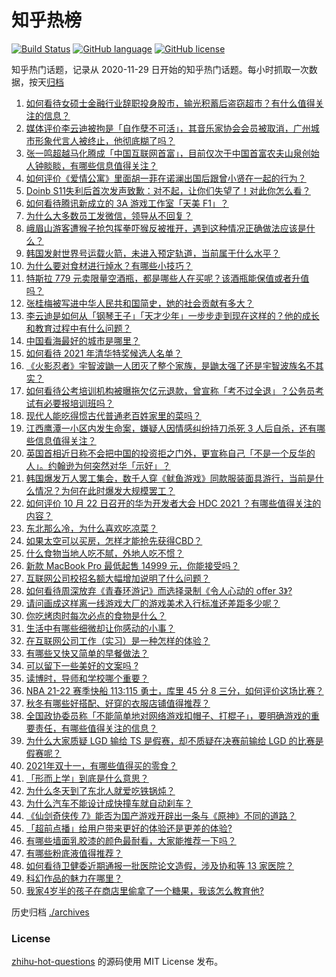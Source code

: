 # 知乎热榜
[![Build Status](https://github.com/ToWeLong/zhihu-hot-questions/workflows/CI/badge.svg)](https://github.com/ToWeLong/zhihu-hot-questions/actions)
[![GitHub language](https://img.shields.io/badge/language-golang-orange.svg)](https://golang.org/)
[![GitHub license](https://img.shields.io/github/license/ToWeLong/zhihu-hot-questions)](https://github.com/ToWeLong/zhihu-hot-questions/blob/main/LICENSE)

知乎热门话题，记录从 2020-11-29 日开始的知乎热门话题。每小时抓取一次数据，按天[归档](./archives)

<!-- BEGIN -->

1. [如何看待女硕士金融行业辞职投身股市，输光积蓄后盗窃超市？有什么值得关注的信息？](https://www.zhihu.com/question/493783447)
1. [媒体评价李云迪被拘是「自作孽不可活」，其音乐家协会会员被取消，广州城市形象代言人被终止，他彻底糊了吗？](https://www.zhihu.com/question/493814225)
1. [张一鸣超越马化腾成「中国互联网首富」，目前仅次于中国首富农夫山泉创始人钟睒睒，有哪些信息值得关注？](https://www.zhihu.com/question/493455894)
1. [如何评价《爱情公寓》里面胡一菲在诺澜出国后跟曾小贤在一起的行为？](https://www.zhihu.com/question/297586809)
1. [Doinb S11失利后首次发声致歉：对不起，让你们失望了！对此你怎么看？](https://www.zhihu.com/question/493593154)
1. [如何看待腾讯新成立的 3A 游戏工作室「天美 F1」？](https://www.zhihu.com/question/493736140)
1. [为什么大多数员工发微信，领导从不回复？](https://www.zhihu.com/question/487386044)
1. [峨眉山游客遭猴子抢包挥拳吓猴反被推开，遇到这种情况正确做法应该是什么？](https://www.zhihu.com/question/493701070)
1. [韩国发射世界号运载火箭，未进入预定轨道，当前属于什么水平？](https://www.zhihu.com/question/493739085)
1. [为什么要对食材进行焯水？有哪些小技巧？](https://www.zhihu.com/question/40365482)
1. [特斯拉 779 元卖限量空酒瓶，都是哪些人在买呢？该酒瓶能保值或者升值吗？](https://www.zhihu.com/question/493749678)
1. [张桂梅被写进中华人民共和国简史，她的社会贡献有多大？](https://www.zhihu.com/question/493732455)
1. [李云迪是如何从「钢琴王子」「天才少年」一步步走到现在这样的？他的成长和教育过程中有什么问题？](https://www.zhihu.com/question/493878532)
1. [中国看海最好的城市是哪里？](https://www.zhihu.com/question/487077010)
1. [如何看待 2021 年清华特奖候选人名单？](https://www.zhihu.com/question/493451671)
1. [《火影忍者》宇智波鼬一人团灭了整个家族，是鼬太强了还是宇智波族名不其实？](https://www.zhihu.com/question/490855418)
1. [如何看待公考培训机构被曝拖欠亿元退款，曾宣称「考不过全退」？公务员考试有必要报培训班吗？](https://www.zhihu.com/question/493738150)
1. [现代人能吃得惯古代普通老百姓家里的菜吗？](https://www.zhihu.com/question/443939950)
1. [江西鹰潭一小区内发生命案，嫌疑人因情感纠纷持刀杀死 3 人后自杀，还有哪些信息值得关注？](https://www.zhihu.com/question/493910060)
1. [英国首相近日称不会把中国的投资拒之门外，更宣称自己「不是一个反华的人」。约翰逊为何突然对华「示好」？](https://www.zhihu.com/question/493713975)
1. [韩国爆发万人罢工集会，数千人穿《鱿鱼游戏》同款服装面具游行，当前是什么情况？为何在此时爆发大规模罢工？](https://www.zhihu.com/question/493760074)
1. [如何评价 10 月 22 日召开的华为开发者大会 HDC 2021 ？有哪些值得关注的内容？](https://www.zhihu.com/question/493870864)
1. [东北那么冷，为什么喜欢吃凉菜？](https://www.zhihu.com/question/492948697)
1. [如果太空可以买房，怎样才能抢先获得CBD？](https://www.zhihu.com/question/493705033)
1. [什么食物当地人吃不腻，外地人吃不惯？](https://www.zhihu.com/question/493264711)
1. [新款 MacBook Pro 最低起售 14999 元，你能接受吗？](https://www.zhihu.com/question/493287321)
1. [互联网公司校招名额大幅增加说明了什么问题？](https://www.zhihu.com/question/493427555)
1. [如何看待周深放弃《青春环游记》而选择录制《令人心动的 offer 3》?](https://www.zhihu.com/question/493684814)
1. [请问画成这样离一线游戏大厂的游戏美术入行标准还差距多少呢？](https://www.zhihu.com/question/492779519)
1. [你吃烤肉时每次必点的食物是什么？](https://www.zhihu.com/question/492146046)
1. [生活中有哪些细微却让你感动的小事？](https://www.zhihu.com/question/27526860)
1. [在互联网公司工作（实习）是一种怎样的体验？](https://www.zhihu.com/question/405849275)
1. [有哪些又快又简单的早餐做法？](https://www.zhihu.com/question/421111460)
1. [可以留下一些美好的文案吗 ?](https://www.zhihu.com/question/492664218)
1. [读博时，导师和学校哪个重要？](https://www.zhihu.com/question/492914851)
1. [NBA 21-22 赛季快船 113:115 勇士，库里 45 分 8 三分，如何评价这场比赛？](https://www.zhihu.com/question/493824095)
1. [秋冬有哪些好搭配、好穿的衣服店铺值得推荐？](https://www.zhihu.com/question/490984667)
1. [全国政协委员称「不能简单地对网络游戏扣帽子、打棍子」，要明确游戏的重要责任，有哪些值得关注的信息？](https://www.zhihu.com/question/493745295)
1. [为什么大家质疑 LGD 输给 TS 是假赛，却不质疑在决赛前输给 LGD 的比赛是假赛呢？](https://www.zhihu.com/question/493449896)
1. [2021年双十一，有哪些值得买的零食？](https://www.zhihu.com/question/489935847)
1. [「形而上学」到底是什么意思？](https://www.zhihu.com/question/19777040)
1. [为什么冬天到了东北人就爱吃铁锅炖？](https://www.zhihu.com/question/493369174)
1. [为什么汽车不能设计成快撞车就自动刹车？](https://www.zhihu.com/question/20498808)
1. [《仙剑奇侠传 7》能否为国产游戏开辟出一条与《原神》不同的道路？](https://www.zhihu.com/question/493345579)
1. [「超前点播」给用户带来更好的体验还是更差的体验?](https://www.zhihu.com/question/492616642)
1. [有哪些墙面乳胶漆的颜色最耐看，大家能推荐一下吗？](https://www.zhihu.com/question/266901539)
1. [有哪些粉底液值得推荐？](https://www.zhihu.com/question/28060171)
1. [如何看待卫健委近期通报一批医院论文造假，涉及协和等 13 家医院？](https://www.zhihu.com/question/493686518)
1. [科幻作品的魅力在哪里？](https://www.zhihu.com/question/489163429)
1. [我家4岁半的孩子在商店里偷拿了一个糖果，我该怎么教育他?](https://www.zhihu.com/question/492350107)

<!-- END -->

历史归档 [./archives](./archives)


### License
[zhihu-hot-questions](https://github.com/towelong/zhihu-hot-questions) 的源码使用 MIT License 发布。